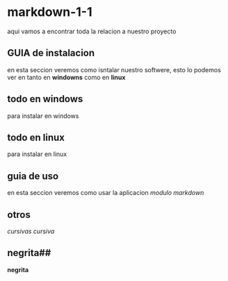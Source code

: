 # markdown-1-1
aqui vamos a encontrar toda la relacion a nuestro proyecto 

## GUIA de instalacion 
en esta seccion veremos como isntalar nuestro softwere, esto lo podemos ver en tanto en **windowns** como en **linux** 

## todo en windows ##
para instalar en windows 

## todo en linux ##
para instalar en linux

## guia de uso ##
en esta seccion veremos como usar la aplicacion _modulo markdown_

## otros
*cursivas*
_cursiva_

## negrita##
__negrita__
